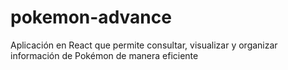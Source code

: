 # pokemon-advance
Aplicación en React que permite consultar, visualizar y organizar información de Pokémon de manera eficiente
